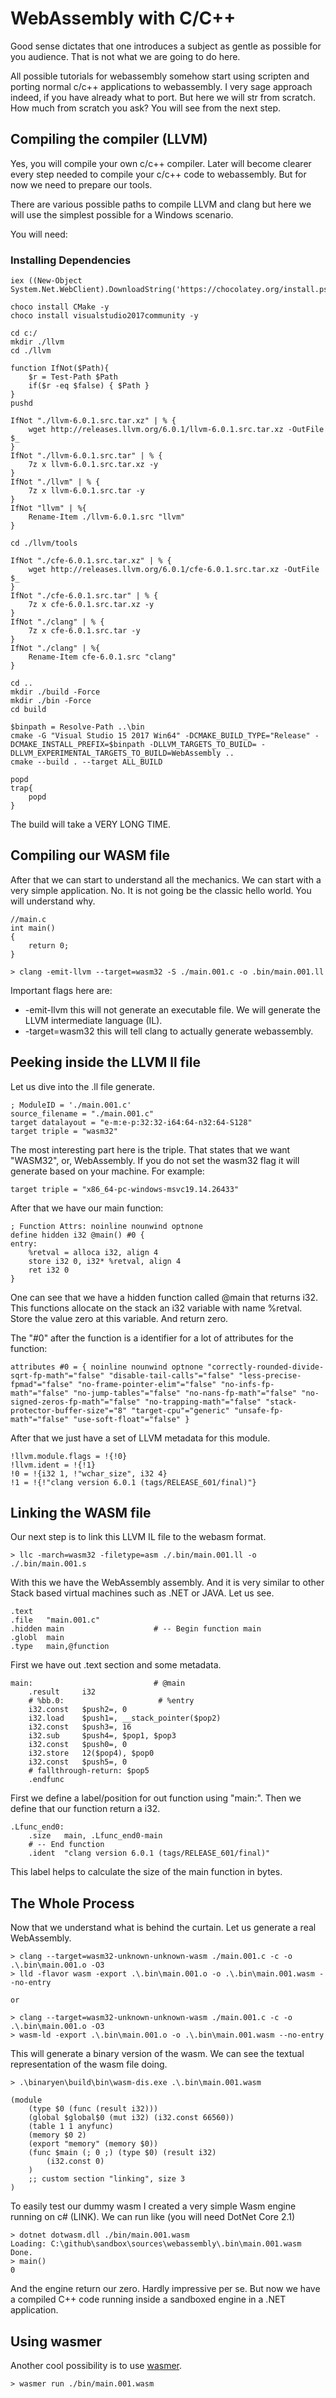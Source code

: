 # WebAssembly with C/C++

Good sense dictates that one introduces a subject as gentle as possible for you audience. That is not what we are going to do here.

All possible tutorials for webassembly somehow start using scripten and porting normal c/c++ applications to webassembly. I very sage approach indeed, if you have already what to port. But here we will str from scratch. How much from scratch you ask? You will see from the next step.

## Compiling the compiler (LLVM)

Yes, you will compile your own c/c++ compiler. Later will become clearer every step needed to compile your c/c++ code to webassembly. But for now we need to prepare our tools.

There are various possible paths to compile LLVM and clang but here we will use the simplest possible for a Windows scenario.

You will need:

### Installing Dependencies

    iex ((New-Object System.Net.WebClient).DownloadString('https://chocolatey.org/install.ps1'))

    choco install CMake -y
    choco install visualstudio2017community -y

    cd c:/
    mkdir ./llvm
    cd ./llvm

    function IfNot($Path){
        $r = Test-Path $Path
        if($r -eq $false) { $Path }
    }
    pushd

    IfNot "./llvm-6.0.1.src.tar.xz" | % {
        wget http://releases.llvm.org/6.0.1/llvm-6.0.1.src.tar.xz -OutFile $_
    }
    IfNot "./llvm-6.0.1.src.tar" | % {
        7z x llvm-6.0.1.src.tar.xz -y
    }
    IfNot "./llvm" | % {
        7z x llvm-6.0.1.src.tar -y
    }
    IfNot "llvm" | %{
        Rename-Item ./llvm-6.0.1.src "llvm"
    }

    cd ./llvm/tools

    IfNot "./cfe-6.0.1.src.tar.xz" | % { 
        wget http://releases.llvm.org/6.0.1/cfe-6.0.1.src.tar.xz -OutFile $_
    }
    IfNot "./cfe-6.0.1.src.tar" | % {
        7z x cfe-6.0.1.src.tar.xz -y
    }
    IfNot "./clang" | % {
        7z x cfe-6.0.1.src.tar -y
    }
    IfNot "./clang" | %{
        Rename-Item cfe-6.0.1.src "clang"
    }

    cd ..
    mkdir ./build -Force
    mkdir ./bin -Force
    cd build

    $binpath = Resolve-Path ..\bin
    cmake -G "Visual Studio 15 2017 Win64" -DCMAKE_BUILD_TYPE="Release" -DCMAKE_INSTALL_PREFIX=$binpath -DLLVM_TARGETS_TO_BUILD= -DLLVM_EXPERIMENTAL_TARGETS_TO_BUILD=WebAssembly ..
    cmake --build . --target ALL_BUILD

    popd
    trap{
        popd
    }

The build will take a VERY LONG TIME.

## Compiling our WASM file

After that we can start to understand all the mechanics. We can start with a very simple application. No. It is not going be the classic hello world. You will understand why.

    //main.c
    int main()
    {
        return 0;
    }

    > clang -emit-llvm --target=wasm32 -S ./main.001.c -o .bin/main.001.ll 

Important flags here are:

- -emit-llvm this will not generate an executable file. We will generate the LLVM intermediate language (IL).
- -target=wasm32 this will tell clang to actually  generate webassembly.

## Peeking inside the LLVM ll file

Let us dive into the .ll file generate.

    ; ModuleID = './main.001.c'
    source_filename = "./main.001.c"
    target datalayout = "e-m:e-p:32:32-i64:64-n32:64-S128"
    target triple = "wasm32"

The most interesting part here is the triple. That states that we want "WASM32", or, WebAssembly. If you do not set the wasm32 flag it will generate based on your machine. For example:

    target triple = "x86_64-pc-windows-msvc19.14.26433"

After that we have our main function:

    ; Function Attrs: noinline nounwind optnone
    define hidden i32 @main() #0 {
    entry:
        %retval = alloca i32, align 4
        store i32 0, i32* %retval, align 4
        ret i32 0
    }

One can see that we have a hidden function called @main that returns i32. This functions allocate on the stack an i32 variable with name %retval. Store the value zero at this variable. And return zero.

The "#0" after the function is a identifier for a lot of attributes for the function:

    attributes #0 = { noinline nounwind optnone "correctly-rounded-divide-sqrt-fp-math"="false" "disable-tail-calls"="false" "less-precise-fpmad"="false" "no-frame-pointer-elim"="false" "no-infs-fp-math"="false" "no-jump-tables"="false" "no-nans-fp-math"="false" "no-signed-zeros-fp-math"="false" "no-trapping-math"="false" "stack-protector-buffer-size"="8" "target-cpu"="generic" "unsafe-fp-math"="false" "use-soft-float"="false" }

After that we just have a set of LLVM metadata for this module.

    !llvm.module.flags = !{!0}
    !llvm.ident = !{!1}
    !0 = !{i32 1, !"wchar_size", i32 4}
    !1 = !{!"clang version 6.0.1 (tags/RELEASE_601/final)"}

## Linking the WASM file

Our next step is to link this LLVM IL file to the webasm format.

    > llc -march=wasm32 -filetype=asm ./.bin/main.001.ll -o ./.bin/main.001.s

With this we have the WebAssembly assembly. And it is very similar to other Stack based virtual machines such as .NET or JAVA. Let us see.


	.text
	.file	"main.001.c"
	.hidden	main                    # -- Begin function main
	.globl	main
	.type	main,@function

First we have out .text section and some metadata.

    main:                           # @main
	    .result 	i32
        # %bb.0:                     # %entry
	    i32.const	$push2=, 0
	    i32.load	$push1=, __stack_pointer($pop2)
	    i32.const	$push3=, 16
	    i32.sub 	$push4=, $pop1, $pop3
	    i32.const	$push0=, 0
	    i32.store	12($pop4), $pop0
	    i32.const	$push5=, 0
        # fallthrough-return: $pop5
	    .endfunc

First we define a label/position for out function using "main:". Then we define that our function return a i32. 

    .Lfunc_end0:
	    .size	main, .Lfunc_end0-main
        # -- End function
    	.ident	"clang version 6.0.1 (tags/RELEASE_601/final)"

This label helps to calculate the size of the main function in bytes.

## The Whole Process

Now that we understand what is behind the curtain. Let us generate a real WebAssembly.

    > clang --target=wasm32-unknown-unknown-wasm ./main.001.c -c -o .\.bin\main.001.o -O3
    > lld -flavor wasm -export .\.bin\main.001.o -o .\.bin\main.001.wasm --no-entry

    or 

    > clang --target=wasm32-unknown-unknown-wasm ./main.001.c -c -o .\.bin\main.001.o -O3
    > wasm-ld -export .\.bin\main.001.o -o .\.bin\main.001.wasm --no-entry

This will generate a binary version of the wasm. We can see the textual representation of the wasm file doing.

    > .\binaryen\build\bin\wasm-dis.exe .\.bin\main.001.wasm

    (module
        (type $0 (func (result i32)))
        (global $global$0 (mut i32) (i32.const 66560))
        (table 1 1 anyfunc)
        (memory $0 2)
        (export "memory" (memory $0))
        (func $main (; 0 ;) (type $0) (result i32)
            (i32.const 0)
        )
        ;; custom section "linking", size 3
    )

To easily test our dummy wasm I created a very simple Wasm engine running on c# (LINK). We can run like (you will need DotNet Core 2.1)

    > dotnet dotwasm.dll ./bin/main.001.wasm
    Loading: C:\github\sandbox\sources\webassembly\.bin\main.001.wasm
    Done.
    > main()
    0

And the engine return our zero. Hardly impressive per se. But now we have a compiled C++ code running inside a sandboxed engine in a .NET application.

## Using wasmer

Another cool possibility is to use [wasmer](https://wasmer.io/).

    > wasmer run ./bin/main.001.wasm